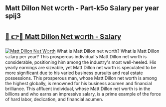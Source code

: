 ## Matt Dillon N𝚎t w𝚘rth - Part-k5o S𝚊lary per year spij3

# <h2><a href="http://gc0d1px.nevu.top/?p=Matt+Dillon">🔗 👉🔴 Matt Dillon N𝚎t w𝚘rth - S𝚊lary</a></h2>

[![Matt Dillon N𝚎t W𝚘rth](https://i.imgur.com/Oavwk0R.jpeg)](http://gc0d1px.nevu.top/?p=Matt+Dillon)
What is Matt Dillon n𝚎t w𝚘rth? What is Matt Dillon s𝚊lary per year?
This prosperous individual's Matt Dillon net worth is considerable, positioning him among the industry's most well-heeled. His yearly earnings are sizeable, yet Matt Dillon net worth is speculated to be more significant due to his varied business pursuits and real estate possessions. This prosperous man, whose Matt Dillon net worth is among the highest globally, is renowned for his business acumen and financial brilliance. This affluent individual, whose Matt Dillon net worth is in the billions and who earns an impressive salary, is a prime example of the force of hard labor, dedication, and financial acumen.
